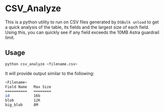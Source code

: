 # CSV_Analyze

This is a python utility to run on CSV files generated by `DSBulk unload` to get a
quick analysis of the table, its fields and the largest size of each field. Using
this, you can quickly see if any field exceeds the 10MB Astra guardrail limit.

## Usage

```sh
python csv_analyze <filename.csv>
```

It will provide output similar to the following:

```sh
<Filename>
Field Name   Max Size
==========   ========
id           16b
blob         12K
big_blob     8M
```

